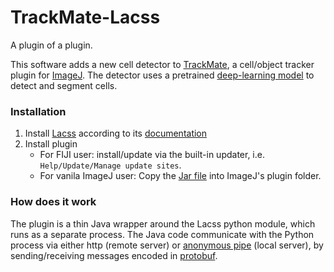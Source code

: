 # TrackMate-Lacss

A plugin of a plugin. 

This software adds a new cell detector to [TrackMate](https://imagej.net/plugins/trackmate/index), a cell/object tracker plugin for [ImageJ](https://imagej.net/). The detector uses a pretrained [deep-learning model](https://github.com/jiyuuchc/lacss) to detect and segment cells.

### Installation

1. Install [Lacss](https://github.com/jiyuuchc/lacss) according to its [documentation](https://jiyuuchc.github.io/lacss/install/)
2. Install plugin
   - For FIJI user: install/update via the built-in updater, i.e. ```Help/Update/Manage update sites```.
   - For vanila ImageJ user: Copy the [Jar file](https://github.com/jiyuuchc/TrackMate-Lacss/releases/) into ImageJ's plugin folder.

### How does it work

The plugin is a thin Java wrapper around the Lacss python module, which runs as a separate process. The Java code communicate with the Python process via either http (remote server) or [anonymous pipe](https://en.wikipedia.org/wiki/Anonymous_pipe) (local server), by sending/receiving messages encoded in [protobuf](https://protobuf.dev/).
